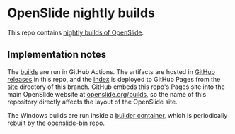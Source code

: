 # OpenSlide nightly builds

This repo contains [nightly builds of OpenSlide][builds].

## Implementation notes

The [builds][workflow] are run in GitHub Actions.  The artifacts are hosted
in [GitHub releases][releases] in this repo, and the [index][builds] is
deployed to GitHub Pages from the [site](site) directory of this branch.
GitHub embeds this repo's Pages site into the main OpenSlide website at
[openslide.org/builds](https://openslide.org/builds/), so the name of this
repository directly affects the layout of the OpenSlide site.

The Windows builds are run inside a [builder container][container-windows],
which is periodically [rebuilt][workflow-container-windows] by the
[openslide-bin][openslide-bin] repo.

[builds]: https://openslide.org/builds/
[container-windows]: https://github.com/openslide/openslide-bin/pkgs/container/winbuild-builder
[openslide-bin]: https://github.com/openslide/openslide-bin
[releases]: https://github.com/openslide/builds/releases/
[workflow]: https://github.com/openslide/builds/actions/workflows/build.yml
[workflow-container-windows]: https://github.com/openslide/openslide-bin/actions/workflows/container-windows.yml
